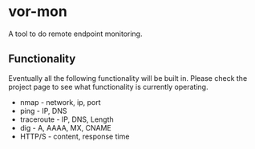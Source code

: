 # vor-mon
A tool to do remote endpoint monitoring.
## Functionality
Eventually all the following functionality will be built in. Please check the project page to see what functionality is currently operating.
* nmap - network, ip, port
* ping - IP, DNS
* traceroute - IP, DNS, Length
* dig - A, AAAA, MX, CNAME
* HTTP/S - content, response time


